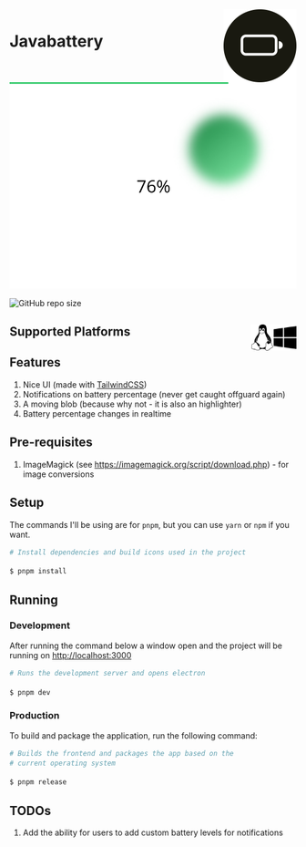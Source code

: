 <img src="build/icon.svg" width=128 align="right" />

# Javabattery

![Preview](./docs/preview.png)

![GitHub repo size](https://img.shields.io/github/repo-size/OyewoleOyedeji/javabattery?color=%23191910&label=Repository%20size&logo=Github&style=for-the-badge)

## Supported Platforms <img src="docs/windows.svg" width="40" align="right" />&nbsp;&nbsp;&nbsp;&nbsp;<img src="docs/linux.svg" width="40" align="right" />

## Features

1. Nice UI (made with [TailwindCSS](https://tailwind.css))
2. Notifications on battery percentage (never get caught offguard again)
3. A moving blob (because why not - it is also an highlighter)
4. Battery percentage changes in realtime

## Pre-requisites

1. ImageMagick (see <https://imagemagick.org/script/download.php>) - for image conversions

## Setup

The commands I'll be using are for `pnpm`, but you can use `yarn` or `npm` if you want.

```bash
# Install dependencies and build icons used in the project

$ pnpm install
```

## Running

### Development

After running the command below a window open and the project will be running on <http://localhost:3000>

```bash
# Runs the development server and opens electron

$ pnpm dev
```

### Production

To build and package the application, run the following command:

```bash
# Builds the frontend and packages the app based on the
# current operating system

$ pnpm release
```

## TODOs

1. Add the ability for users to add custom battery levels for notifications
